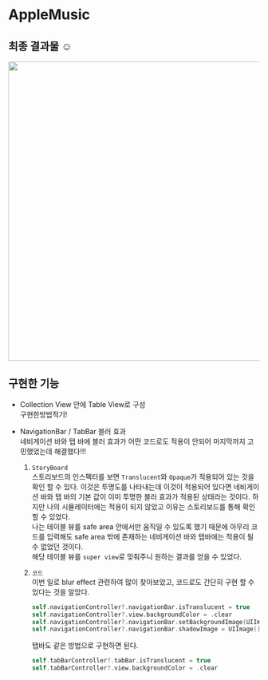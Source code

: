 # AppleMusic

## 최종 결과물 ☺︎

<img height='600' src="./애플뮤직최종.gif">  

## 구현한 기능
- Collection View 안에 Table View로 구성  
구현한방법적기!

- NavigationBar / TabBar 블러 효과  
네비게이션 바와 탭 바에 블러 효과가 어떤 코드로도 적용이 안되어 마지막까지 고민했었는데 해결했다!!!

    1. `StoryBoard`   
스토리보드의 인스펙터를 보면 `Translucent`와 `Opaque`가 적용되어 있는 것을 확인 할 수 있다. 이것은 투명도를 나타내는데 이것이 적용되어 있다면 네비게이션 바와 탭 바의 기본 값이 이미 투명한 블러 효과가 적용된 상태라는 것이다. 하지만 나의 시뮬레이터에는 적용이 되지 않았고 이유는 스토리보드를 통해 확인 할 수 있었다.   
나는 테이블 뷰를 safe area 안에서만 움직일 수 있도록 했기 때문에 아무리 코드를 입력해도 safe area 밖에 존재하는 네비게이션 바와 탭바에는 적용이 될 수 없었던 것이다.   
해당 테이블 뷰를 `super view`로 맞춰주니 원하는 결과를 얻을 수 있었다.  

    2. `코드`  
이번 일로 blur effect 관련하여 많이 찾아보았고, 코드로도 간단히 구현 할 수 있다는 것을 알았다.
        ```swift
        self.navigationController?.navigationBar.isTranslucent = true
        self.navigationController?.view.backgroundColor = .clear
        self.navigationController?.navigationBar.setBackgroundImage(UIImage(), for: .default)
        self.navigationController?.navigationBar.shadowImage = UIImage()
        ```
        탭바도 같은 방법으로 구현하면 된다.
        ```swift
        self.tabBarController?.tabBar.isTranslucent = true
        self.tabBarController?.view.backgroundColor = .clear
        ```
 


 
